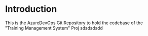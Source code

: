 # Introduction 
This is the AzureDevOps Git Repository to hold the codebase of the "Training Management System" Proj sdsdsdsdd